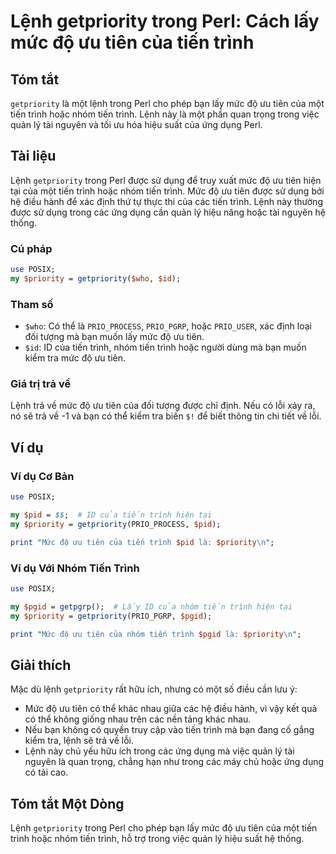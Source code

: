 <!--
Meta Description: # Lệnh getpriority trong Perl: Cách lấy mức độ ưu tiên của tiến trình ## Tóm tắt `getpriority` là một lệnh trong Perl cho phép bạn lấy mức độ ưu tiên ...
Meta Keywords: tiến, trình, của, mức, tiên
-->

# Lệnh getpriority trong Perl: Cách lấy mức độ ưu tiên của tiến trình

## Tóm tắt
`getpriority` là một lệnh trong Perl cho phép bạn lấy mức độ ưu tiên của một tiến trình hoặc nhóm tiến trình. Lệnh này là một phần quan trọng trong việc quản lý tài nguyên và tối ưu hóa hiệu suất của ứng dụng Perl.

## Tài liệu
Lệnh `getpriority` trong Perl được sử dụng để truy xuất mức độ ưu tiên hiện tại của một tiến trình hoặc nhóm tiến trình. Mức độ ưu tiên được sử dụng bởi hệ điều hành để xác định thứ tự thực thi của các tiến trình. Lệnh này thường được sử dụng trong các ứng dụng cần quản lý hiệu năng hoặc tài nguyên hệ thống.

### Cú pháp
```perl
use POSIX;
my $priority = getpriority($who, $id);
```

### Tham số
- `$who`: Có thể là `PRIO_PROCESS`, `PRIO_PGRP`, hoặc `PRIO_USER`, xác định loại đối tượng mà bạn muốn lấy mức độ ưu tiên.
- `$id`: ID của tiến trình, nhóm tiến trình hoặc người dùng mà bạn muốn kiểm tra mức độ ưu tiên.

### Giá trị trả về
Lệnh trả về mức độ ưu tiên của đối tượng được chỉ định. Nếu có lỗi xảy ra, nó sẽ trả về -1 và bạn có thể kiểm tra biến `$!` để biết thông tin chi tiết về lỗi.

## Ví dụ
### Ví dụ Cơ Bản
```perl
use POSIX;

my $pid = $$;  # ID của tiến trình hiện tại
my $priority = getpriority(PRIO_PROCESS, $pid);

print "Mức độ ưu tiên của tiến trình $pid là: $priority\n";
```

### Ví dụ Với Nhóm Tiến Trình
```perl
use POSIX;

my $pgid = getpgrp();  # Lấy ID của nhóm tiến trình hiện tại
my $priority = getpriority(PRIO_PGRP, $pgid);

print "Mức độ ưu tiên của nhóm tiến trình $pgid là: $priority\n";
```

## Giải thích
Mặc dù lệnh `getpriority` rất hữu ích, nhưng có một số điều cần lưu ý:
- Mức độ ưu tiên có thể khác nhau giữa các hệ điều hành, vì vậy kết quả có thể không giống nhau trên các nền tảng khác nhau.
- Nếu bạn không có quyền truy cập vào tiến trình mà bạn đang cố gắng kiểm tra, lệnh sẽ trả về lỗi.
- Lệnh này chủ yếu hữu ích trong các ứng dụng mà việc quản lý tài nguyên là quan trọng, chẳng hạn như trong các máy chủ hoặc ứng dụng có tải cao.

## Tóm tắt Một Dòng
Lệnh `getpriority` trong Perl cho phép bạn lấy mức độ ưu tiên của một tiến trình hoặc nhóm tiến trình, hỗ trợ trong việc quản lý hiệu suất hệ thống.